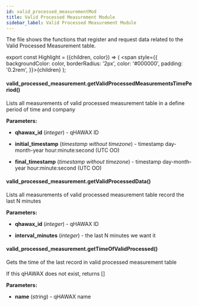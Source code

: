 ```yaml
---
id: valid_processed_measurementMod
title: Valid Processed Measurement Module
sidebar_label: Valid Processed Measurement Module
---
```


The file shows the functions that register and request data related to the Valid Processed Measurement table.

export const Highlight = ({children, color}) => ( <span style={{
      backgroundColor: color,
      borderRadius: '2px',
      color: '#000000',
      padding: '0.2rem',
    }}>{children}</span> );

#### <Highlight color="#b2e4f7">valid_processed_measurement.getValidProcessedMeasurementsTimePeriod()</Highlight>

Lists all measurements of valid processed measurement table in a define period of time and company

**Parameters:**

* **qhawax_id** (*integer*) - qHAWAX ID

* **initial_timestamp** (*timestamp without timezone*) - timestamp day-month-year hour:minute:second (UTC OO)

* **final_timestamp** (*timestamp without timezone*) - timestamp day-month-year hour:minute:second (UTC OO)

#### <Highlight color="#b2e4f7">valid_processed_measurement.getValidProcessedData()</Highlight>

Lists all measurements of valid processed measurement table record the last N minutes

**Parameters:**

* **qhawax_id** (*integer*) - qHAWAX ID

* **interval_minutes** (*integer*) - the last N minutes we want it

#### <Highlight color="#b2e4f7">valid_processed_measurement.getTimeOfValidProcessed()</Highlight>

Gets the time of the last record in valid processed measurement table

If this qHAWAX does not exist, returns []

**Parameters:**

* **name** (*string*) - qHAWAX name
